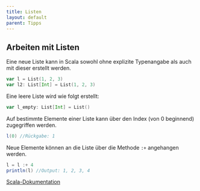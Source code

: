 ```yaml
---
title: Listen
layout: default
parent: Tipps
---
```


## Arbeiten mit Listen
Eine neue Liste kann in Scala sowohl ohne explizite Typenangabe als auch mit dieser erstellt werden.
```scala
var l = List(1, 2, 3)
var l2: List[Int] = List(1, 2, 3)
```

Eine leere Liste wird wie folgt erstellt:
```scala
var l_empty: List[Int] = List()
```

Auf bestimmte Elemente einer Liste kann über den Index (von 0 beginnend) zugegriffen werden.
```scala
l(0) //Rückgabe: 1
```

Neue Elemente können an die Liste über die Methode `:+` angehangen werden.
```scala
l = l :+ 4
println(l) //Output: 1, 2, 3, 4
```

[Scala-Dokumentation](https://docs.scala-lang.org/scala3/book/collections-classes.html#list)
